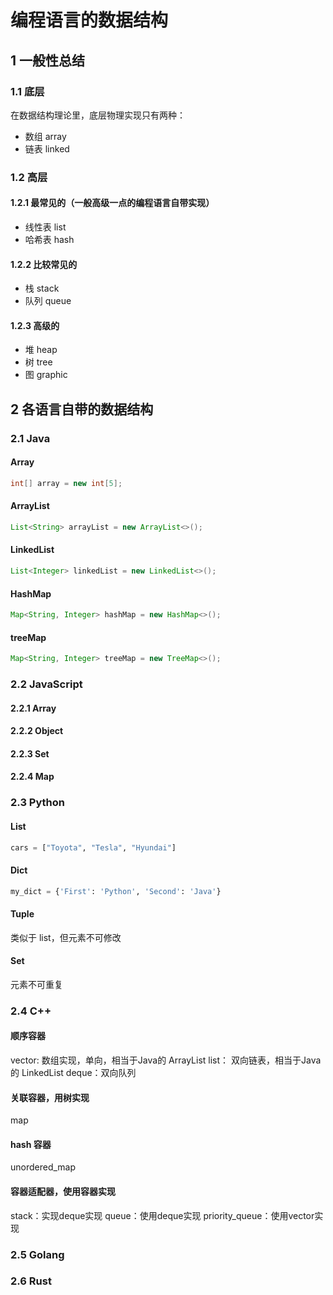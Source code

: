 # 编程语言的数据结构

## 1 一般性总结

### 1.1 底层

在数据结构理论里，底层物理实现只有两种：

- 数组 array
- 链表 linked

### 1.2 高层

#### 1.2.1 最常见的（一般高级一点的编程语言自带实现）

- 线性表 list
- 哈希表 hash

#### 1.2.2 比较常见的

- 栈 stack
- 队列 queue

#### 1.2.3 高级的

- 堆 heap
- 树 tree
- 图 graphic

## 2 各语言自带的数据结构

### 2.1 Java

#### Array

```java
int[] array = new int[5];
```

#### ArrayList

```java
List<String> arrayList = new ArrayList<>();
```

#### LinkedList

```java
List<Integer> linkedList = new LinkedList<>();
```

#### HashMap

```java
Map<String, Integer> hashMap = new HashMap<>();
```

#### treeMap

```java
Map<String, Integer> treeMap = new TreeMap<>();
```

### 2.2 JavaScript

#### 2.2.1 Array

#### 2.2.2 Object

#### 2.2.3 Set

#### 2.2.4 Map

### 2.3 Python

#### List

```python
cars = ["Toyota", "Tesla", "Hyundai"]
```

#### Dict

```python
my_dict = {'First': 'Python', 'Second': 'Java'} 
```

#### Tuple

类似于 list，但元素不可修改

#### Set

元素不可重复

### 2.4 C++

#### 顺序容器

vector: 数组实现，单向，相当于Java的 ArrayList
list： 双向链表，相当于Java的 LinkedList
deque：双向队列

#### 关联容器，用树实现

map

#### hash 容器

unordered_map

#### 容器适配器，使用容器实现

stack：实现deque实现
queue：使用deque实现
priority_queue：使用vector实现

### 2.5 Golang

### 2.6 Rust

